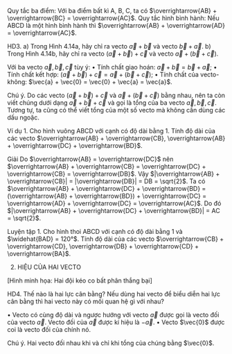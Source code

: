 Quy tắc ba điểm: Với ba điểm bất kì A, B, C, ta có $\overrightarrow{AB} + \overrightarrow{BC} = \overrightarrow{AC}$.
Quy tắc hình bình hành: Nếu ABCD là một hình bình hành thì $\overrightarrow{AB} + \overrightarrow{AD} = \overrightarrow{AC}$.

HD3. a) Trong Hình 4.14a, hãy chỉ ra vecto $\vec{a} + \vec{b}$ và vecto $\vec{b} + \vec{a}$.
b) Trong Hình 4.14b, hãy chỉ ra vecto $(\vec{a} + \vec{b}) + \vec{c}$ và vecto $\vec{a} + (\vec{b} + \vec{c})$.

Với ba vecto $\vec{a}, \vec{b}, \vec{c}$ tùy ý:
• Tính chất giao hoán: $\vec{a} + \vec{b} = \vec{b} + \vec{a}$;
• Tính chất kết hợp: $(\vec{a} + \vec{b}) + \vec{c} = \vec{a} + (\vec{b} + \vec{c})$;
• Tính chất của vecto-không: $\vec{a} + \vec{0} = \vec{0} + \vec{a} = \vec{a}$.

Chú ý. Do các vecto $(\vec{a} + \vec{b}) + \vec{c}$ và $\vec{a} + (\vec{b} + \vec{c})$ bằng nhau, nên ta còn viết chúng dưới dạng $\vec{a} + \vec{b} + \vec{c}$ và gọi là tổng của ba vecto $\vec{a}, \vec{b}, \vec{c}$. Tương tự, ta cũng có thể viết tổng của một số vecto mà không cần dùng các dấu ngoặc.

Ví dụ 1. Cho hình vuông ABCD với cạnh có độ dài bằng 1. Tính độ dài của các vecto $\overrightarrow{AB} + \overrightarrow{CB}, \overrightarrow{AB} + \overrightarrow{DC} + \overrightarrow{BD}$.

Giải
Do $\overrightarrow{AB} = \overrightarrow{DC}$ nên $\overrightarrow{AB} + \overrightarrow{CB} = \overrightarrow{DC} + \overrightarrow{CB} = \overrightarrow{DB}$.
Vậy $|\overrightarrow{AB} + \overrightarrow{CB}| = |\overrightarrow{DB}| = DB = \sqrt{2}$.
Ta có $\overrightarrow{AB} + \overrightarrow{DC} + \overrightarrow{BD} = (\overrightarrow{AB} + \overrightarrow{BD}) + \overrightarrow{DC} = \overrightarrow{AD} + \overrightarrow{DC} = \overrightarrow{AC}$.
Do đó $|\overrightarrow{AB} + \overrightarrow{DC} + \overrightarrow{BD}| = AC = \sqrt{2}$.

Luyện tập 1. Cho hình thoi ABCD với cạnh có độ dài bằng 1 và $\widehat{BAD} = 120°$. Tính độ dài của các vecto $\overrightarrow{CB} + \overrightarrow{CD}, \overrightarrow{DB} + \overrightarrow{CD} + \overrightarrow{BA}$.

2. HIỆU CỦA HAI VECTO

[Hình minh họa: Hai đội kéo co bất phân thắng bại]

HD4. Thế nào là hai lực cân bằng? Nếu dùng hai vecto để biểu diễn hai lực cân bằng thì hai vecto này có mối quan hệ gì với nhau?

• Vecto có cùng độ dài và ngược hướng với vecto $\vec{a}$ được gọi là vecto đối của vecto $\vec{a}$. Vecto đối của $\vec{a}$ được kí hiệu là $-\vec{a}$.
• Vecto $\vec{0}$ được coi là vecto đối của chính nó.

Chú ý. Hai vecto đối nhau khi và chỉ khi tổng của chúng bằng $\vec{0}$.